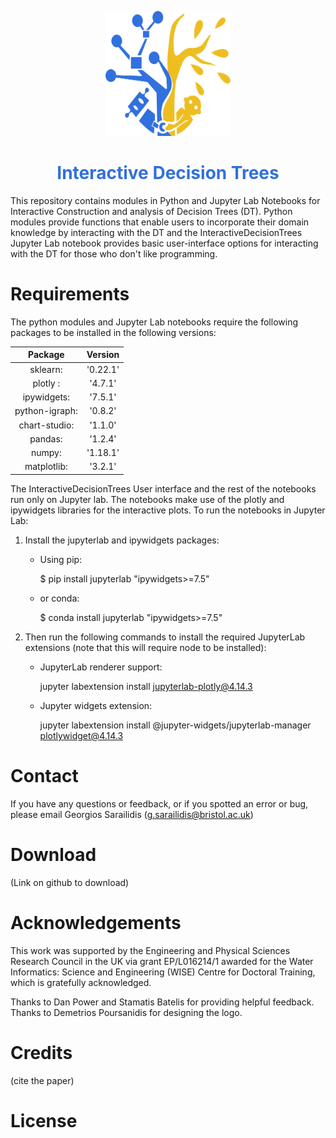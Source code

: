 <p align="center">
    <img width="200" height="200" src="https://github.com/Sarailidis/Interactive-Decision-Trees/blob/main/logo.png">
    <h1 align="center" style="color:rgb(49,112,223);"> Interactive Decision Trees </h1>
</p>

This repository contains modules in Python and Jupyter Lab Notebooks for Interactive Construction and analysis of Decision Trees (DT). Python modules provide functions that enable users to incorporate their domain knowledge by interacting with the DT and the InteractiveDecisionTrees Jupyter Lab notebook provides basic user-interface options for interacting with the DT for those who don't like programming.


# Requirements

The python modules and Jupyter Lab notebooks require the following packages to be installed in the following versions:

|Package      |   Version |
|:-----------:|:---------:|    
|sklearn:     |  '0.22.1' |
|plotly :     |   '4.7.1' | 
|ipywidgets:  |   '7.5.1' |  
|python-igraph:      |   '0.8.2' |
|chart-studio:|   '1.1.0' |
|pandas:      |   '1.2.4' |
|numpy:       |  '1.18.1' |
|matplotlib:  |   '3.2.1' |

The InteractiveDecisionTrees User interface and the rest of the notebooks run only on Jupyter lab. The notebooks make use of the plotly and ipywidgets libraries for the interactive plots. To run the notebooks in Jupyter Lab:

1) Install the jupyterlab and ipywidgets packages:

    - Using pip:
        
        $ pip install jupyterlab "ipywidgets>=7.5"

    - or conda:

        $ conda install jupyterlab "ipywidgets>=7.5"

2) Then run the following commands to install the required JupyterLab extensions (note that this will require node to be installed):

    - JupyterLab renderer support:
    
        jupyter labextension install jupyterlab-plotly@4.14.3

    - Jupyter widgets extension:
    
        jupyter labextension install @jupyter-widgets/jupyterlab-manager plotlywidget@4.14.3



# Contact
If you have any questions or feedback, or if you spotted an error or bug, please email Georgios Sarailidis (g.sarailidis@bristol.ac.uk)

# Download
(Link on github to download)

# Acknowledgements
This work was supported by the Engineering and Physical Sciences Research Council in the UK via grant EP/L016214/1 awarded for the Water Informatics: Science and Engineering (WISE) Centre for Doctoral Training, which is gratefully acknowledged.

Thanks to Dan Power and Stamatis Batelis for providing helpful feedback. Thanks to Demetrios Poursanidis for designing the logo.

# Credits
(cite the paper)

# License
